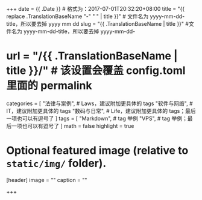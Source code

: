 +++
date = {{ .Date }} # 格式为：2017-07-01T20:32:20+08:00
title = "{{ replace .TranslationBaseName "-" " " | title }}" # 文件名为 yyyy-mm-dd-title，所以要去掉 yyyy mm dd
slug = "{{ .TranslationBaseName | title }}" #文件名为 yyyy-mm-dd-title，所以要去掉 yyyy-mm-dd-
# url = "/{{ .TranslationBaseName | title }}/" # 该设置会覆盖 config.toml 里面的 permalink 
categories = [
    "法律与案例", # Laws，建议附加更具体的 tags
    "软件与网络", # IT，建议附加更具体的 tags
    "数码与日常", # Life，建议附加更具体的 tags；最后一项也可以有逗号了
]
tags = [
    "Markdown", # tag 举例
    "VPS", # tag 举例；最后一项也可以有逗号了
]
math = false
highlight = true

# Optional featured image (relative to `static/img/` folder).
[header]
image = ""
caption = ""

+++
